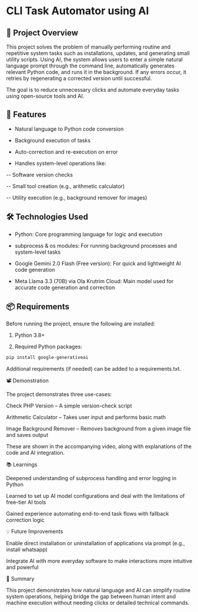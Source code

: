 # CLI Task Automator using AI

## 🧠 Project Overview

This project solves the problem of manually performing routine and repetitive system tasks such as installations, updates, and generating small utility scripts. Using AI, the system allows users to enter a simple natural language prompt through the command line, automatically generates relevant Python code, and runs it in the background. If any errors occur, it retries by regenerating a corrected version until successful.

The goal is to reduce unnecessary clicks and automate everyday tasks using open-source tools and AI.


## 🚀 Features

- Natural language to Python code conversion

- Background execution of tasks

- Auto-correction and re-execution on error

- Handles system-level operations like:

-- Software version checks

-- Small tool creation (e.g., arithmetic calculator)

-- Utility execution (e.g., background remover for images)

## 🛠️ Technologies Used

- Python: Core programming language for logic and execution

- subprocess & os modules: For running background processes and system-level tasks

- Google Gemini 2.0 Flash (Free version): For quick and lightweight AI code generation

- Meta Llama 3.3 (70B) via Ola Krutrim Cloud: Main model used for accurate code generation and correction

## 📦 Requirements

Before running the project, ensure the following are installed:

1. Python 3.8+

2. Required Python packages:
```bash
pip install google-generativeai
```

Additional requirements (if needed) can be added to a requirements.txt.

📽️ Demonstration

The project demonstrates three use-cases:

Check PHP Version – A simple version-check script

Arithmetic Calculator – Takes user input and performs basic math

Image Background Remover – Removes background from a given image file and saves output

These are shown in the accompanying video, along with explanations of the code and AI integration.

📚 Learnings

Deepened understanding of subprocess handling and error logging in Python

Learned to set up AI model configurations and deal with the limitations of free-tier AI tools

Gained experience automating end-to-end task flows with fallback correction logic

💡 Future Improvements

Enable direct installation or uninstallation of applications via prompt (e.g., install whatsapp)

Integrate AI with more everyday software to make interactions more intuitive and powerful

📄 Summary

This project demonstrates how natural language and AI can simplify routine system operations, helping bridge the gap between human intent and machine execution without needing clicks or detailed technical commands.


